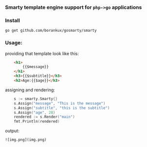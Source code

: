 ### Smarty template engine support for `php->go` applications

### Install
`go get github.com/borankux/gosmarty/smarty`

### Usage:

providing that template look like this:
```html
    <h1>
        {{$message}}
    </h1>
    <h3>{{$subtitle}}</h3>
    <h2>Age:{{$age}}</h3>
```
assigning and rendering:

```go
	s := smarty.Smarty{}
	s.Assign("message", "This is the message")
	s.Assign("subtitle", "this is the subtitle")
	s.Assign("age", 28)
	rendered := s.Render("main")
	fmt.Println(rendered)
```
output:
```html
![img.png](img.png)
```